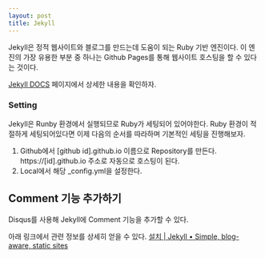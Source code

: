 ```yaml
---
layout: post
title: Jekyll
---
```


Jekyll은 정적 웹사이트와 블로그를 만드는데 도움이 되는 Ruby 기반 엔진이다.
이 엔진의 가장 유용한 부분 중 하나는 Github Pages를 통해 웹사이트 호스팅을 할 수 있다는 것이다.

[Jekyll DOCS](http://jekyllrb-ko.github.io/docs/home/) 페이지에서 상세한 내용을 확인하자.
 
### Setting
Jekyll은 Runby 환경에서 실행되므로 Ruby가 세팅되어 있어야한다.
Ruby 환경이 적절하게 세팅되어있다면 이제 다음의 순서를 따라하며 기본적인 세팅을 진행해보자.

1. Github에서 \[github id\].github.io 이름으로 Repository를 만든다. https://\[id\].github.io 주소로 자동으로 호스팅이 된다.
2. Local에서 해당 _config.yml을 설정한다.


## Comment 기능 추가하기
Disqus를 사용해 Jekyll에 Comment 기능을 추가할 수 있다.


아래 링크에서 관련 정보를 상세히 얻을 수 있다. 
[설치 | Jekyll • Simple, blog-aware, static sites](http://jekyllrb-ko.github.io/docs/installation/)


